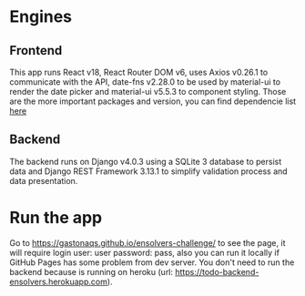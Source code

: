 # Engines

## Frontend
This app runs React v18, React Router DOM v6, uses Axios v0.26.1 to communicate with the API, date-fns v2.28.0 to be used by material-ui to render the date picker and material-ui v5.5.3 to component styling. Those are the more important packages and version, you can find dependencie list [here](https://github.com/GastonAQS/ensolvers-challenge/blob/45a2f68a382a17b5c36bf9dc71912908025db336/todo_frontend/package.json)

## Backend
The backend runs on Django v4.0.3 using a SQLite 3 database to persist data and Django REST Framework 3.13.1 to simplify validation process and data presentation.

# Run the app
Go to https://gastonaqs.github.io/ensolvers-challenge/ to see the page, it will require login user: user password: pass, also you can run it locally if GitHub Pages has some problem from dev server. You don't need to run the backend because is running on heroku (url: https://todo-backend-ensolvers.herokuapp.com).


